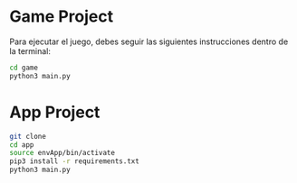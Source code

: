 # Game Project

Para ejecutar el juego, debes seguir las siguientes instrucciones dentro de la terminal:

```sh
cd game
python3 main.py
```

# App Project

```sh
git clone
cd app
source envApp/bin/activate
pip3 install -r requirements.txt
python3 main.py
```